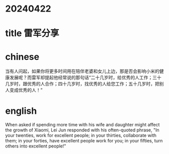
# 20240422

# title 雷军分享

# chinese 
当有人问起，如果你将更多时间用在陪伴老婆和女儿上边，那是否会影响小米的健康发展呢？而雷军却提起他经常说的那句话“二十几岁时，给优秀的人工作；三十几岁时，跟优秀的人合作；四十几岁时，找优秀的人给您工作；五十几岁时，把别人变成优秀的人！”
# english
When asked if spending more time with his wife and daughter might affect the growth of Xiaomi, Lei Jun responded with his often-quoted phrase, "In your twenties, work for excellent people; in your thirties, collaborate with them; in your forties, have excellent people work for you; in your fifties, turn others into excellent people!"
